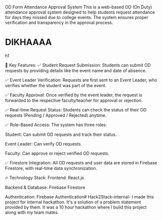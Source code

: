 OD Form Attendance Approval System
This is a web-based OD (On Duty) attendance approval system designed to help students request attendance for days they missed due to college events. The system ensures proper verification and transparency in the approval process.
<h1> DIKHAAAA </h1>h1

🚀 Key Features:
✅ Student Request Submission:
Students can submit OD requests by providing details like the event name and date of absence.

✅ Event Leader Verification:
Requests are first sent to an Event Leader, who verifies whether the student was part of the event.

✅ Faculty Approval:
Once verified by the event leader, the request is forwarded to the respective faculty/teacher for approval or rejection.

✅ Real-time Request Status:
Students can check the status of their OD requests (Pending / Approved / Rejected) anytime.

✅ Role-Based Access:
The system has three roles:

Student: Can submit OD requests and track their status.

Event Leader: Can verify OD requests.

Faculty: Can approve or reject verified OD requests.

✅ Firestore Integration:
All OD requests and user data are stored in Firebase Firestore, with real-time data synchronization.

🔥 Technology Stack:
Frontend: React.js

Backend & Database: Firebase Firestore

Authentication: Firebase Authentication# Hack2Stack-internal-
I made this project for internal hackathon. It's a solution of a problem statement provided by them. It was a 10 hour hackathon where I build this project along with my team mates.
